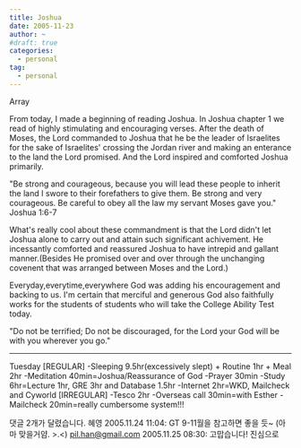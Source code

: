 ```yaml
---
title: Joshua
date: 2005-11-23
author: ~
#draft: true
categories:
  - personal
tag:
  - personal
---
```




Array

From today, I made a beginning of reading Joshua.
In Joshua chapter 1 we read of highly stimulating and encouraging verses.
After the death of Moses, the Lord commanded to Joshua that he be the leader of Israelites 
for the sake of Israelites' crossing the Jordan river and making an enterance to the land the Lord promised.
And the Lord inspired and comforted Joshua primarily.

"Be strong and courageous, because you will lead these people to inherit the land I swore to their forefathers to give them. Be strong and very courageous. Be careful to obey all the law my servant Moses gave you." Joshua 1:6-7

What's really cool about these commandment is that the Lord didn't let Joshua alone to carry out and attain such significant achivement.
He incessantly comforted and reassured Joshua to have intrepid and gallant manner.(Besides He promised over and over through the unchanging covenent that was arranged between Moses and the Lord.)

Everyday,everytime,everywhere
God was adding his encouragement and backing to us.
I'm certain that merciful and generous God also faithfully works for the students of students who will take the College Ability Test today.

"Do not be terrified; Do not be discouraged, for the Lord your God will be with you wherever you go."

-------
Tuesday
[REGULAR]
-Sleeping 9.5hr(excessively slept) + Routine 1hr + Meal 2hr
-Meditation 40min=Joshua/Reassurance of God
-Prayer 30min
-Study 6hr=Lecture 1hr, GRE 3hr and Database 1.5hr
-Internet 2hr=WKD, Mailcheck and Cyworld
[IRREGULAR]
-Tesco 2hr
-Overseas call 30min=with Esther
-Mailcheck 20min=really cumbersome system!!!


 댓글  2개가 달렸습니다.
 혜영 2005.11.24 11:04: 
GT 9-11월을 참고하면 좋을 듯~ (아마 맞을거얌. &gt;.&lt;)
 pil.han@gmail.com 2005.11.25 08:30: 
고맙습니다! 진심으로





